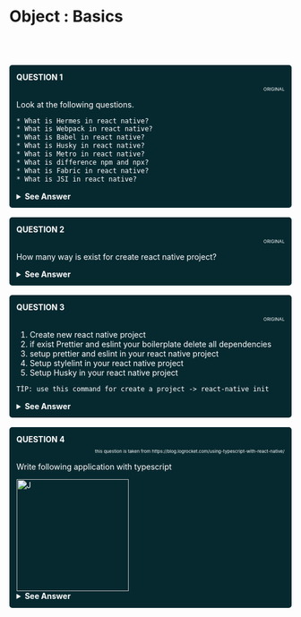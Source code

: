 # Object : Basics


<br/>
<br/>


<!---
  QUESTION 1
  -->

<br/>

<div style="background-color: rgb(6, 41, 48 ); color: white; padding: 2.5%; border-radius: 5px;">

<summary style="font-weight: bold;">QUESTION 1</summary>
<p style="font-size: 8px; text-align: right;">ORIGINAL</p>

Look at the following questions.

```html
* What is Hermes in react native?
* What is Webpack in react native?
* What is Babel in react native?
* What is Husky in react native?
* What is Metro in react native?
* What is difference npm and npx?
* What is Fabric in react native?
* What is JSI in react native?
```


<details>
  
  <summary style="font-weight: bold; cursor: pointer;">See Answer</summary>
  <br/>

* <a href="https://devnot.com/2020/hermes-engine-nedir/ " style="color: white">Read about Hermes</a>
* <a href="https://dev.to/getd/wtf-are-babel-and-webpack-explained-in-2-mins-43be " style="color: white">Read about Babel</a>
* <a href="https://stackoverflow.com/questions/51116811/what-is-metro-bundler-in-react-native" style="color: white">Read About Metro</a>
* <a href="https://medium.com/airbnb-engineering/faster-javascript-builds-with-metro-cfc46d617a1f#" style="color: white">Read About Metro - 2</a>
* <a href="https://www.reactnative.guide/" style="color: white">React Native Guide</a>
* NPM and NPX difference: NPM is a package manager used to install, delete, and update Javascript packages on your machine. NPX is a package executer, and it is used to execute javascript packages directly, without installing them.
* <a href="https://zaferayan.medium.com/react-native-jsi-nedir-yeni-mimari-neler-getiriyor-d055acbc2933" style="color: white">Read about Fabric and JSI </a>
</details>

</div>



<!---
  QUESTION 2
  -->

<br/>

<div style="background-color: rgb(6, 41, 48 ); color: white; padding: 2.5%; border-radius: 5px;">

<summary style="font-weight: bold;">QUESTION 2</summary>
<p style="font-size: 8px; text-align: right;">ORIGINAL</p>

How many way is exist for create react native project?

<details>
  
  <summary style="font-weight: bold; cursor: pointer;">See Answer</summary>
  <br/>


```html
npx create-react-native-app try1
```
This will create react native boilerplate

```html
expo
```
Generally, this method cannot be suggested
```html
npx react-native init
```

</details>

</div>




<!---
  QUESTION 3
  -->

<br/>

<div style="background-color: rgb(6, 41, 48 ); color: white; padding: 2.5%; border-radius: 5px;">

<summary style="font-weight: bold;">QUESTION 3</summary>
<p style="font-size: 8px; text-align: right;">ORIGINAL</p>

1. Create new react native project
2. if exist Prettier and eslint your boilerplate delete all dependencies
3. setup prettier and eslint in your react native project
4. Setup stylelint in your react native project
5. Setup Husky in your react native project

```html
TİP: use this command for create a project -> react-native init 
```

<details>
  
  <summary style="font-weight: bold; cursor: pointer;">See Answer</summary>
  <br/>


* <a href="https://three29.com/set-up-eslint-and-prettier-for-react-native-projects/">Read Set up Eslint and Prettier</a> 

* <a href="https://enlear.academy/eslint-vs-prettier-57882d0fec1d">Read Difference Eslint And Prettier</a> 

* <a href="https://stylelint.io/user-guide/get-started">Read About Stylelint</a>,

* <a href="https://dev.to/botreetechnologies/setting-up-husky-pre-commit-hook-with-eslint-prettier-and-lint-staged-for-react-and-react-native-d05">Read About Husky, Eslint and Prettier</a>,


</details>

</div>




<!---
  QUESTION 4
  -->

<br/>

<div style="background-color: rgb(6, 41, 48 ); color: white; padding: 2.5%; border-radius: 5px;">

<summary style="font-weight: bold;">QUESTION 4</summary>
<p style="font-size: 8px; text-align: right;">this question is taken from https://blog.logrocket.com/using-typescript-with-react-native/</p>

Write following application with typescript 

<img src="https://paper-attachments.dropbox.com/s_5B729611AE3E42F3A9C97D1DA20832973F0ACB94FE96AF127DADD3967B2EB606_1617810063568_ezgif.com-gif-maker.gif" alt="J" width="200"/>


<details>
  
  <summary style="font-weight: bold; cursor: pointer;">See Answer</summary>
  <br/>


Initialize the project and write following command

```html

npm install typescript @types/react @types/react-native @types/react-test-renderer @types/jest

```


* typescript: To install typescript
* @types/react: To install react types for typescript
* @types/react-native: To install React Native types for typescript
* @types/react-test-renderer: To install types for test-renderer for typescript
* @types/jest: To install types for jest testing for typescript


```html
tsc --init
```

* this command will be generate <b>tsconfig.json</b>

* Full Of the Code

```html
https://github.com/SadikCihanAyaz/ShoppingListApp/tree/master/ShoppingListApp
```

</details>

</div>